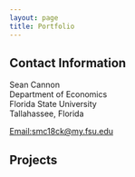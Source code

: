 ```yaml
---
layout: page
title: Portfolio
---
```


## Contact Information 

Sean Cannon<br/>
Department of Economics<br/>
Florida State University <br/>
Tallahassee, Florida<br/>

[Email:smc18ck@my.fsu.edu](mailto:smc18ck@my.fsu.edu)

##  Projects
